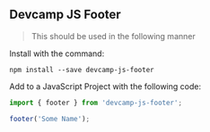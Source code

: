 ## Devcamp JS Footer 

> This should be used in the following manner

Install with the command:

```
npm install --save devcamp-js-footer
```

Add to a JavaScript Project with the following code:

```javascript 
import { footer } from 'devcamp-js-footer';

footer('Some Name');
```